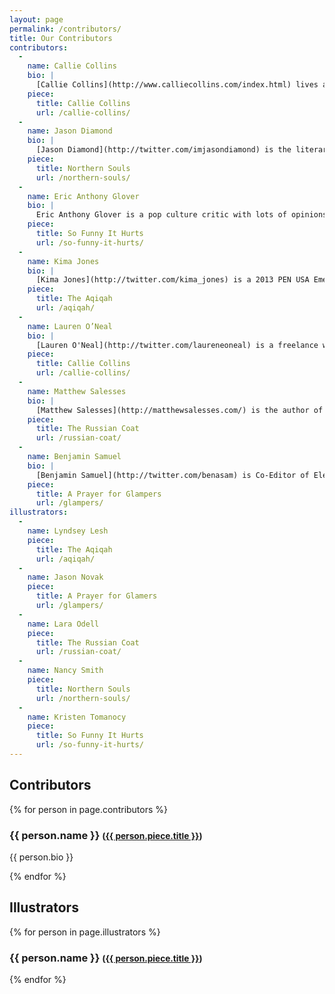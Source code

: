 ```yaml
---
layout: page
permalink: /contributors/
title: Our Contributors
contributors:
  -
    name: Callie Collins
    bio: |
      [Callie Collins](http://www.calliecollins.com/index.html) lives and writes in (and proselytizes for) Austin, Texas. She is the co-director of A Strange Object, a small press based in Austin. Her work has most recently appeared in <cite>The Rumpus</cite> and <cite>The Collagist</cite>, among other venues.
    piece:
      title: Callie Collins
      url: /callie-collins/
  -
    name: Jason Diamond
    bio: |
      [Jason Diamond](http://twitter.com/imjasondiamond) is the literary editor at Flavorwire, the founder of Vol. 1 Brooklyn, and has been published by <cite>The New York Times</cite>, <cite>The Paris Review</cite>, <cite>Tablet</cite>, <cite>The New York Observer</cite>, and many other fine places. He lives in Brooklyn with his wife, two cats, and a dog named Max. 
    piece:
      title: Northern Souls
      url: /northern-souls/
  -
    name: Eric Anthony Glover
    bio: |
      Eric Anthony Glover is a pop culture critic with lots of opinions. He urges you to agree with them. When he's not exploring the intersection of entertainment and social awareness, you can find him indulging in sci-fi TV, involuntarily daydreaming, or pounding out his next action blockbuster.
    piece:
      title: So Funny It Hurts
      url: /so-funny-it-hurts/
  -
    name: Kima Jones
    bio: |
      [Kima Jones](http://twitter.com/kima_jones) is a 2013 PEN USA Emerging Voices fellow in poetry, a Voices at VONA alum, and a 2012 Lambda Literary Fellow in poetry. Kima has been published at <cite>The Rumpus</cite> and <cite>PANK</cite>, among others. Kima lives in Los Angeles and is writing her first poetry collection, <cite>The Anatomy of Forgiveness</cite>. 
    piece:
      title: The Aqiqah
      url: /aqiqah/
  -
    name: Lauren O’Neal
    bio: |
      [Lauren O'Neal](http://twitter.com/laureneoneal) is a freelance writer and editor working toward an MFA in creative writing in San Francisco. She has written for publications like <cite>Slate</cite>, <cite>The New Inquiry</cite>, and <cite>The Rumpus</cite>, where she was formerly an assistant editor.
    piece:
      title: Callie Collins
      url: /callie-collins/
  -
    name: Matthew Salesses
    bio: |
      [Matthew Salesses](http://matthewsalesses.com/) is the author of [<cite>I'm Not Saying, I'm Just Saying</cite>](http://www.amazon.com/Im-Not-Saying-Just/dp/1937865061), [The Last Repatriate](http://nouvellabooks.com/books/the-last-repatriate/), a couple of ebooks forthcoming from Thought Catalog Books, and other things. Follow him [@salesses](http://www.twitter.com/salesses).
    piece:
      title: The Russian Coat
      url: /russian-coat/
  -
    name: Benjamin Samuel
    bio: |
      [Benjamin Samuel](http://twitter.com/benasam) is Co-Editor of Electric Literature and co-founder of its weekly fiction magazine, Recommended Reading. You can find him in Brooklyn.
    piece:
      title: A Prayer for Glampers
      url: /glampers/
illustrators:
  -
    name: Lyndsey Lesh
    piece:
      title: The Aqiqah
      url: /aqiqah/
  -
    name: Jason Novak
    piece:
      title: A Prayer for Glamers
      url: /glampers/
  -
    name: Lara Odell
    piece:
      title: The Russian Coat
      url: /russian-coat/
  -
    name: Nancy Smith
    piece:
      title: Northern Souls
      url: /northern-souls/
  -
    name: Kristen Tomanocy
    piece:
      title: So Funny It Hurts
      url: /so-funny-it-hurts/
---
```


<h2>Contributors</h2>

{% for person in page.contributors %}

<h3>{{ person.name }} <small>(<a href="{{ person.piece.url }}">{{ person.piece.title }}</a>)</small></h3>

{{ person.bio }}

{% endfor %}

<h2>Illustrators</h2>

{% for person in page.illustrators %}

<h3>{{ person.name }} <small>(<a href="{{ person.piece.url }}">{{ person.piece.title }}</a>)</small></h3>

{% endfor %}
